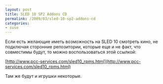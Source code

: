 ```yaml
---
layout: post
title: SLED 10 SP2 Addons CD
permalink: /2009/03/sled-10-sp2-addons-cd
categories:
- suse
---
```


Если есть желающие иметь возможность на SLED 10 смотреть кино, не подключая
сторонние репозитории, которые еще и не факт, что совместимы будут, то можно
воспользоваться этой ссылкой:

[http://www.pcc-services.com/sled10_rpms.html](http://www.pcc-services.com/sled10_rpms.html)

Там же будут и игрушки некоторые.


